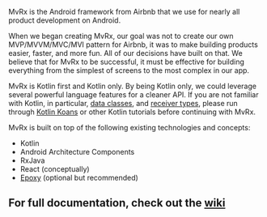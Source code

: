 MvRx is the Android framework from Airbnb that we use for nearly all product development on Android.

When we began creating MvRx, our goal was not to create our own MVP/MVVM/MVC/MVI pattern for Airbnb, it was to make building products easier, faster, and more fun. All of our decisions have built on that. We believe that for MvRx to be successful, it must be effective for building everything from the simplest of screens to the most complex in our app.

MvRx is Kotlin first and Kotlin only. By being Kotlin only, we could leverage several powerful language features for a cleaner API. If you are not familiar with Kotlin, in particular, [data classes](https://kotlinlang.org/docs/reference/data-classes.html), and [receiver types](https://kotlinlang.org/docs/reference/lambdas.html#function-literals-with-receiver), please run through [Kotlin Koans](https://kotlinlang.org/docs/tutorials/koans.html) or other Kotlin tutorials before continuing with MvRx.

MvRx is built on top of the following existing technologies and concepts:
* Kotlin
* Android Architecture Components
* RxJava
* React (conceptually)
* [Epoxy](https://github.com/airbnb/epoxy) (optional but recommended)

## For full documentation, check out the [wiki](https://github.com/airbnb/MvRx/wiki)
